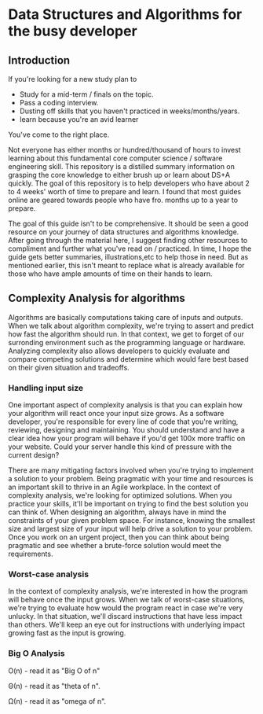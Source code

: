 # Data Structures and Algorithms for the busy developer

## Introduction

If you're looking for a new study plan to
- Study for a mid-term / finals on the topic.
- Pass a coding interview.
- Dusting off skills that you haven't practiced in weeks/months/years.
- learn because you're an avid learner

You've come to the right place.

Not everyone has either months or hundred/thousand of hours to invest learning about this fundamental core computer science / software engineering skill. This repository is a distilled summary information on grasping the core knowledge to either brush up or learn about DS+A quickly. The goal of this repository is to help developers who have about 2 to 4 weeks' worth of time to prepare and learn. I found that most guides online are geared towards people who have fro. months up to a year to prepare.

The goal of this guide isn't to be comprehensive. It should be seen a good resource on your journey of data structures and algorithms knowledge. After going through the material here, I suggest finding other resources to compliment and further what you've read on / practiced. In time, I hope the guide gets better summaries, illustrations,etc to help those in need. But as mentioned earlier, this isn't meant to replace what is already available for those who have ample amounts of time on their hands to learn.

## Complexity Analysis for algorithms
Algorithms are basically computations taking care of inputs and outputs. When we talk about algorithm complexity, we're trying to assert and predict how fast the algorithm should run. In that context, we get to forget of our surronding environment such as the programming language or hardware. Analyzing complexity also allows developers to quickly evaluate and compare competing solutions and determine which would fare best based on their given situation and tradeoffs.

### Handling input size
One important aspect of complexity analysis is that you can explain how your algorithm will react once your input size grows. As a software developer, you're responsible for every line of code that you're writing, reviewing, designing and maintaining. You should understand and have a clear idea how your program will behave if you'd get 100x more traffic on your website. Could your server handle this kind of pressure with the current design?

There are many mitigating factors involved when you're trying to implement a solution to your problem. Being pragmatic with your time and resources is an important skill to thrive in an Agile workplace. In the context of complexity analysis, we're looking for optimized solutions. When you practice your skills, it'll be important on trying to find the best solution you can think of. When designing an algorithm, always have in mind the constraints of your given problem space. For instance, knowing the smallest size and largest size of your input will help drive a solution to your problem. Once you work on an urgent project, then you can think about being pragmatic and see whether a brute-force solution would meet the requirements.

### Worst-case analysis
In the context of complexity analysis, we're interested in how the program will behave once the input grows. When we talk of worst-case situations, we're trying to evaluate how would the program react in case we're very unlucky. In that situation, we'll discard instructions that have less impact than others. We'll keep an eye out for instructions with underlying impact growing fast as the input is growing.

### Big O Analysis

O(n) - read it as "Big O of n"

Θ(n) - read it as "theta of n". 

Ω(n) - read it as "omega of n".
